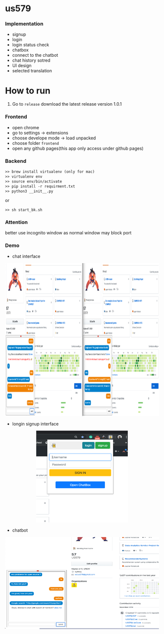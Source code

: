 # us579

### Implementation

* signup
* login
* login status check
* chatbox
* connect to the chatbot
* chat history sotred 
* UI design
* selected translation

# How to run

1. Go to `release` download the latest release version 1.0.1

### Frontend

*  open chrome
*  go to settings -> extensions
*  choose develope mode -> load unpacked
*  choose folder `frontend`
*  open any github pages(this app only access under github pages)


### Backend

```
>> brew install virtualenv (only for mac)
>> virtualenv env
>> source env/bin/activate
>> pip install -r requirment.txt
>> python3 __init__.py
```
or

```
>> sh start_bk.sh
```

### Attention

better use incognito window as normal window may block port 

### Demo

* chat interface

<div align=center><img width="100%" height="500" src="https://github.com/US579/507/blob/master/img/chat.png"/></div>

* longin signup interface

<div align=center><img width="300" height="300" src="https://github.com/US579/507/blob/master/img/loginsingupform.png"/></div>

* chatbot

<div align=center><img width="600" height="300" src="https://github.com/US579/507/blob/master/img/chatwithchatbot.png"/></div>
